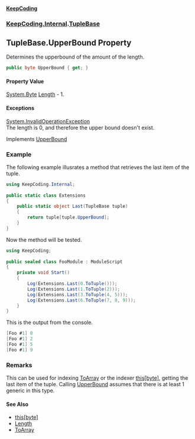 #### [KeepCoding](index.md 'index')
### [KeepCoding.Internal](KeepCoding_Internal.md 'KeepCoding.Internal').[TupleBase](KeepCoding_Internal_TupleBase.md 'KeepCoding.Internal.TupleBase')
## TupleBase.UpperBound Property
Determines the upperbound of the amount of the length.  
```csharp
public byte UpperBound { get; }
```
#### Property Value
[System.Byte](https://docs.microsoft.com/en-us/dotnet/api/System.Byte 'System.Byte')
[Length](KeepCoding_Internal_TupleBase_Length.md 'KeepCoding.Internal.TupleBase.Length') - 1.  
            
#### Exceptions
[System.InvalidOperationException](https://docs.microsoft.com/en-us/dotnet/api/System.InvalidOperationException 'System.InvalidOperationException')  
The length is 0, and therefore the upper bound doesn't exist.

Implements [UpperBound](KeepCoding_Internal_ITuple_UpperBound.md 'KeepCoding.Internal.ITuple.UpperBound')  
### Example
The following example illusrates a method that retrieves the last item of the tuple.  
```csharp
using KeepCoding.Internal;  
  
public static class Extensions  
{  
    public static object Last(TupleBase tuple)  
    {  
        return tuple[tuple.UpperBound];  
    }  
}  
```
  
Now the method will be tested.  
```csharp
using KeepCoding;  
  
public sealed class FooModule : ModuleScript  
{  
    private void Start()  
    {  
        Log(Extensions.Last(0.ToTuple()));  
        Log(Extensions.Last(1.ToTuple(2)));  
        Log(Extensions.Last(3.ToTuple(4, 5)));  
        Log(Extensions.Last(6.ToTuple(7, 8, 9)));  
    }  
}  
```
  
This is the output from the console.  
```csharp
[Foo #1] 0  
[Foo #1] 2  
[Foo #1] 5  
[Foo #1] 9  
```
### Remarks
This can be used for indexing [ToArray](KeepCoding_Internal_TupleBase_ToArray.md 'KeepCoding.Internal.TupleBase.ToArray') or the indexer [this[byte]](KeepCoding_Internal_TupleBase_this_byte_.md 'KeepCoding.Internal.TupleBase.this[byte]'), getting the last item of the tuple. Calling [UpperBound](KeepCoding_Internal_TupleBase_UpperBound.md 'KeepCoding.Internal.TupleBase.UpperBound') assumes that there is at least 1 generic in this type.  
#### See Also
- [this[byte]](KeepCoding_Internal_TupleBase_this_byte_.md 'KeepCoding.Internal.TupleBase.this[byte]')
- [Length](KeepCoding_Internal_TupleBase_Length.md 'KeepCoding.Internal.TupleBase.Length')
- [ToArray](KeepCoding_Internal_TupleBase_ToArray.md 'KeepCoding.Internal.TupleBase.ToArray')
